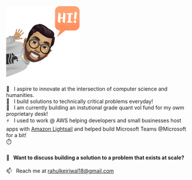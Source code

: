  <img src="https://github.com/rkej/rkej/blob/master/IMG_2139.PNG" width="200" height="200" /><br/> 

🔭  &nbsp; I aspire to innovate at the intersection of computer science and humanities. <br>
🌱  &nbsp; I build solutions to technically critical problems everyday! <br>
🌱  &nbsp; I am currently building an instutional grade quant vol fund for my owm proprietary desk! <br>
 ⚡  &nbsp; I used to work @ AWS helping developers and small businesses host apps with [Amazon Lightsail](https://aws.amazon.com/lightsail/) and helped build Microsoft Teams @Microsoft for a bit! <br>
 :stopwatch:  
   #### 💬 &nbsp; Want to discuss building a solution to a problem that exists at scale? <br>
📫  &nbsp; Reach me at rahulkejriwal18@gmail.com
<!--
**rkej/rkej** is a ✨ _special_ ✨ repository because its `README.md` (this file) appears on your GitHub profile.

Here are some ideas to get you started:

- 🔭 I’m currently working on ...
- 🌱 I’m currently learning ...
- 👯 I’m looking to collaborate on ...
- 🤔 I’m looking for help with ...
- 💬 Ask me about ...
- 📫 How to reach me: ...
- 😄 Pronouns: ...
- ⚡ Fun fact: ...
-->

